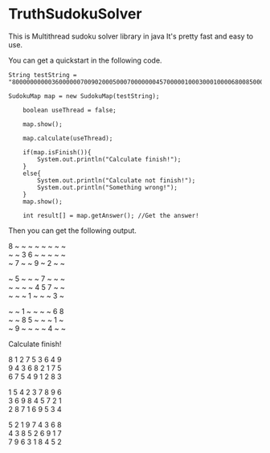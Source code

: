 # TruthSudokuSolver
This is Multithread sudoku solver library in java
It's pretty fast and easy to use.

You can get a quickstart in the following code.

    String testString = "800000000003600000070090200050007000000045700000100030001000068008500010090000400";

    SudokuMap map = new SudokuMap(testString);
		
		boolean useThread = false;
		
		map.show();
		
		map.calculate(useThread);
		
		if(map.isFinish()){
			System.out.println("Calculate finish!");
		}
		else{
			System.out.println("Calculate not finish!");
			System.out.println("Something wrong!");
		}
		map.show();
		
		int result[] = map.getAnswer(); //Get the answer!

Then you can get the following output.

  8  ~  ~   ~  ~  ~   ~  ~  ~  
  ~  ~  3   6  ~  ~   ~  ~  ~  
  ~  7  ~   ~  9  ~   2  ~  ~  

  ~  5  ~   ~  ~  7   ~  ~  ~  
  ~  ~  ~   ~  4  5   7  ~  ~  
  ~  ~  ~   1  ~  ~   ~  3  ~  

  ~  ~  1   ~  ~  ~   ~  6  8  
  ~  ~  8   5  ~  ~   ~  1  ~  
  ~  9  ~   ~  ~  ~   4  ~  ~  

Calculate finish!

  8  1  2   7  5  3   6  4  9  
  9  4  3   6  8  2   1  7  5  
  6  7  5   4  9  1   2  8  3  

  1  5  4   2  3  7   8  9  6  
  3  6  9   8  4  5   7  2  1  
  2  8  7   1  6  9   5  3  4  

  5  2  1   9  7  4   3  6  8  
  4  3  8   5  2  6   9  1  7  
  7  9  6   3  1  8   4  5  2  
